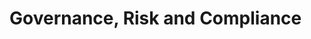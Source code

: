 # Governance, Risk and Compliance

[](make-security-decisions-with-confidence-using-risk-assessments)